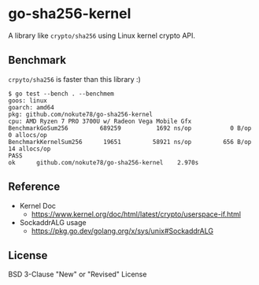 # go-sha256-kernel

A library like `crypto/sha256` using Linux kernel crypto API.

## Benchmark

`crpyto/sha256` is faster than this library :)

```
$ go test --bench . --benchmem 
goos: linux
goarch: amd64
pkg: github.com/nokute78/go-sha256-kernel
cpu: AMD Ryzen 7 PRO 3700U w/ Radeon Vega Mobile Gfx
BenchmarkGoSum256     	  689259	      1692 ns/op	       0 B/op	       0 allocs/op
BenchmarkKernelSum256 	   19651	     58921 ns/op	     656 B/op	      14 allocs/op
PASS
ok  	github.com/nokute78/go-sha256-kernel	2.970s
```

## Reference

- Kernel Doc
  - https://www.kernel.org/doc/html/latest/crypto/userspace-if.html
- SockaddrALG usage
  - https://pkg.go.dev/golang.org/x/sys/unix#SockaddrALG

## License

BSD 3-Clause "New" or "Revised" License
